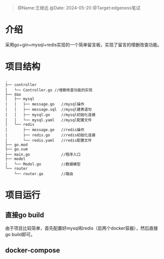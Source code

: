 > @Name:王继远 
> @Date: 2024-05-20
> @Target:edgeness笔试

# 介绍
采用go+gin+mysql+redis实现的一个简单留言板，实现了留言的增删改查功能。
# 项目结构
```
.
├── controller
│   └── Controller.go //增删改查功能的实现
├── dao
│   ├── mysql
│   │   ├── message.go   //mysql操作
│   │   ├── message.sql  //mysql建表语句
│   │   ├── mysql.go     //mysql初始化连接
│   │   └── mysql.yaml   //mysql配置文件
│   └── redis
│       ├── message.go   //redis操作
│       ├── redis.go     //redis初始化连接
│       └── redis.yaml   //redis配置文件
├── go.mod
├── go.sum
├── main.go              //程序入口
├── model
│   └── Model.go         //数据模型
└── router
    └── router.go        //路由
```

# 项目运行
## 直接go build
由于项目比较简单，首先配置好mysql和redis（启两个docker容器），然后直接go build即可。
## docker-compose
